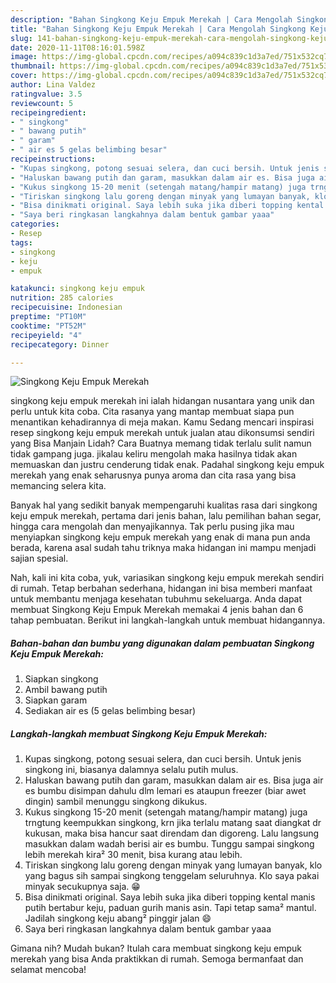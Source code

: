 ```yaml
---
description: "Bahan Singkong Keju Empuk Merekah | Cara Mengolah Singkong Keju Empuk Merekah Yang Enak Dan Lezat"
title: "Bahan Singkong Keju Empuk Merekah | Cara Mengolah Singkong Keju Empuk Merekah Yang Enak Dan Lezat"
slug: 141-bahan-singkong-keju-empuk-merekah-cara-mengolah-singkong-keju-empuk-merekah-yang-enak-dan-lezat
date: 2020-11-11T08:16:01.598Z
image: https://img-global.cpcdn.com/recipes/a094c839c1d3a7ed/751x532cq70/singkong-keju-empuk-merekah-foto-resep-utama.jpg
thumbnail: https://img-global.cpcdn.com/recipes/a094c839c1d3a7ed/751x532cq70/singkong-keju-empuk-merekah-foto-resep-utama.jpg
cover: https://img-global.cpcdn.com/recipes/a094c839c1d3a7ed/751x532cq70/singkong-keju-empuk-merekah-foto-resep-utama.jpg
author: Lina Valdez
ratingvalue: 3.5
reviewcount: 5
recipeingredient:
- " singkong"
- " bawang putih"
- " garam"
- " air es 5 gelas belimbing besar"
recipeinstructions:
- "Kupas singkong, potong sesuai selera, dan cuci bersih. Untuk jenis singkong ini, biasanya dalamnya selalu putih mulus."
- "Haluskan bawang putih dan garam, masukkan dalam air es. Bisa juga air es bumbu disimpan dahulu dlm lemari es ataupun freezer (biar awet dingin) sambil menunggu singkong dikukus."
- "Kukus singkong 15-20 menit (setengah matang/hampir matang) juga trngtung keempukkan singkong, krn jika terlalu matang saat diangkat dr kukusan, maka bisa hancur saat direndam dan digoreng. Lalu langsung masukkan dalam wadah berisi air es bumbu. Tunggu sampai singkong lebih merekah kira² 30 menit, bisa kurang atau lebih."
- "Tiriskan singkong lalu goreng dengan minyak yang lumayan banyak, klo yang bagus sih sampai singkong tenggelam seluruhnya. Klo saya pakai minyak secukupnya saja. 😁"
- "Bisa dinikmati original. Saya lebih suka jika diberi topping kental manis putih bertabur keju, paduan gurih manis asin. Tapi tetap sama² mantul. Jadilah singkong keju abang² pinggir jalan 😄"
- "Saya beri ringkasan langkahnya dalam bentuk gambar yaaa"
categories:
- Resep
tags:
- singkong
- keju
- empuk

katakunci: singkong keju empuk 
nutrition: 285 calories
recipecuisine: Indonesian
preptime: "PT10M"
cooktime: "PT52M"
recipeyield: "4"
recipecategory: Dinner

---
```



![Singkong Keju Empuk Merekah](https://img-global.cpcdn.com/recipes/a094c839c1d3a7ed/751x532cq70/singkong-keju-empuk-merekah-foto-resep-utama.jpg)


singkong keju empuk merekah ini ialah hidangan nusantara yang unik dan perlu untuk kita coba. Cita rasanya yang mantap membuat siapa pun menantikan kehadirannya di meja makan.
Kamu Sedang mencari inspirasi resep singkong keju empuk merekah untuk jualan atau dikonsumsi sendiri yang Bisa Manjain Lidah? Cara Buatnya memang tidak terlalu sulit namun tidak gampang juga. jikalau keliru mengolah maka hasilnya tidak akan memuaskan dan justru cenderung tidak enak. Padahal singkong keju empuk merekah yang enak seharusnya punya aroma dan cita rasa yang bisa memancing selera kita.

Banyak hal yang sedikit banyak mempengaruhi kualitas rasa dari singkong keju empuk merekah, pertama dari jenis bahan, lalu pemilihan bahan segar, hingga cara mengolah dan menyajikannya. Tak perlu pusing jika mau menyiapkan singkong keju empuk merekah yang enak di mana pun anda berada, karena asal sudah tahu triknya maka hidangan ini mampu menjadi sajian spesial.




Nah, kali ini kita coba, yuk, variasikan singkong keju empuk merekah sendiri di rumah. Tetap berbahan sederhana, hidangan ini bisa memberi manfaat untuk membantu menjaga kesehatan tubuhmu sekeluarga. Anda dapat membuat Singkong Keju Empuk Merekah memakai 4 jenis bahan dan 6 tahap pembuatan. Berikut ini langkah-langkah untuk membuat hidangannya.

<!--inarticleads1-->

##### Bahan-bahan dan bumbu yang digunakan dalam pembuatan Singkong Keju Empuk Merekah:

1. Siapkan  singkong
1. Ambil  bawang putih
1. Siapkan  garam
1. Sediakan  air es (5 gelas belimbing besar)




<!--inarticleads2-->

##### Langkah-langkah membuat Singkong Keju Empuk Merekah:

1. Kupas singkong, potong sesuai selera, dan cuci bersih. Untuk jenis singkong ini, biasanya dalamnya selalu putih mulus.
1. Haluskan bawang putih dan garam, masukkan dalam air es. Bisa juga air es bumbu disimpan dahulu dlm lemari es ataupun freezer (biar awet dingin) sambil menunggu singkong dikukus.
1. Kukus singkong 15-20 menit (setengah matang/hampir matang) juga trngtung keempukkan singkong, krn jika terlalu matang saat diangkat dr kukusan, maka bisa hancur saat direndam dan digoreng. Lalu langsung masukkan dalam wadah berisi air es bumbu. Tunggu sampai singkong lebih merekah kira² 30 menit, bisa kurang atau lebih.
1. Tiriskan singkong lalu goreng dengan minyak yang lumayan banyak, klo yang bagus sih sampai singkong tenggelam seluruhnya. Klo saya pakai minyak secukupnya saja. 😁
1. Bisa dinikmati original. Saya lebih suka jika diberi topping kental manis putih bertabur keju, paduan gurih manis asin. Tapi tetap sama² mantul. Jadilah singkong keju abang² pinggir jalan 😄
1. Saya beri ringkasan langkahnya dalam bentuk gambar yaaa




Gimana nih? Mudah bukan? Itulah cara membuat singkong keju empuk merekah yang bisa Anda praktikkan di rumah. Semoga bermanfaat dan selamat mencoba!
